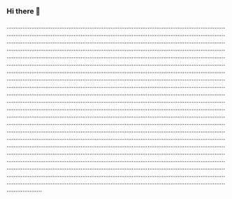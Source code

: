 ### Hi there 👋

............................................................................................................................................................................................................................................................................................................................................................................................................................................................................................................................................................................................................................................................................................................................................................................................................................................................................................................................................................................................................................................................................................................................................................................................................................................................................................................................................................................................................................................................................................................................................................................................................................................................................................................................................................................................................................................................................................................................................................................................................................................................................................................................................................................................................................................................................................................................................................................................................................................................................................................................................................................................................................................................................................................................................................................................................................................................